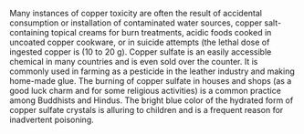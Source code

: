 Many instances of copper toxicity are often the result of accidental consumption or installation of contaminated water sources, copper salt-containing topical creams for burn treatments, acidic foods cooked in uncoated copper cookware, or in suicide attempts (the lethal dose of ingested copper is (10 to 20 g). Copper sulfate is an easily accessible chemical in many countries and is even sold over the counter. It is commonly used in farming as a pesticide in the leather industry and making home-made glue. The burning of copper sulfate in houses and shops (as a good luck charm and for some religious activities) is a common practice among Buddhists and Hindus. The bright blue color of the hydrated form of copper sulfate crystals is alluring to children and is a frequent reason for inadvertent poisoning.